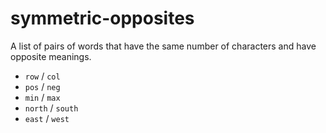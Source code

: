 # symmetric-opposites
A list of pairs of words that have the same number of characters and have opposite meanings.

 * `row` / `col`
 * `pos` / `neg`
 * `min` / `max`
 * `north` / `south`
 * `east` / `west`
 
